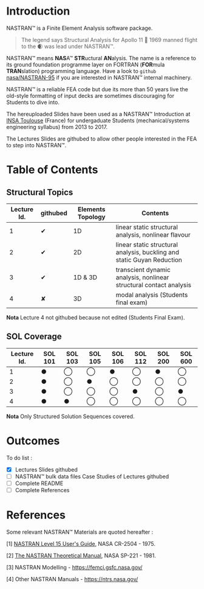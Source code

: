 # Introduction

NASTRAN&#x2122; is a Finite Element Analysis software package.

>The legend says Structural Analysis for Apollo 11  :rocket: 1969 manned flight to the :waxing_crescent_moon: was lead under NASTRAN&#x2122;.

NASTRAN&#x2122; means **NAS**A&#x2122; **STR**uctural **AN**alysis. The name is a reference to its ground foundation programme layer on FORTRAN (**FOR**mula **TRAN**slation) programming language. Have a look to `github` [nasa/NASTRAN-95](https://github.com/nasa/NASTRAN-95) if you are interested in NASTRAN&#x2122; internal machinery.

NASTRAN&#x2122; is a reliable FEA code but due its more than 50 years live the old-style formatting of input decks are sometimes discouraging for Students to dive into.

The hereuploaded Slides
have been used as a NASTRAN&#x2122; Introduction at [INSA Toulouse](https://www.insa-toulouse.fr/en/index.html) (France) for undergaduate Students (mechanical/systems engineering syllabus) from 2013 to 2017.

The Lectures Slides are githubed to allow other people interested in the FEA to step into  NASTRAN&#x2122;.

# Table of Contents

## Structural Topics

Lecture Id.     |  githubed | Elements Topology |  Contents
------------ | -------------| -------------| -------------
1 | &#10004; | 1D | linear static structural analysis, nonlinear flavour
2 | &#10004; | 2D | linear static structural analysis, buckling and static Guyan Reduction
3 | &#10004; | 1D & 3D | transcient dynamic analysis, nonlinear structural contact analysis
4 | &#10008; | 3D | modal analysis (Students final exam)

**Nota** Lecture 4 not githubed because not edited (Students Final Exam).

## SOL Coverage

Lecture Id.   | SOL 101 | SOL 103 | SOL 105 | SOL 106 | SOL 112 | SOL 200 | SOL 600
------------  | ------- | ------- | ------- | ------- | ------- | ------- | ------- 
1 | <html>&#x25CF;</html>| <html>&#x25EF;</html> | <html>&#x25EF;</html> |<html>&#x25CF;</html> | <html>&#x25EF;</html> | <html>&#x25CF;</html> | <html>&#x25EF;</html>
2  | <html>&#x25CF;</html>| <html>&#x25EF;</html> | <html>&#x25CF;</html> |<html>&#x25EF;</html> | <html>&#x25EF;</html> | <html>&#x25EF;</html> | <html>&#x25EF;</html>
3  | <html>&#x25CF;</html>| <html>&#x25EF;</html> | <html>&#x25EF;</html> |<html>&#x25EF;</html> | <html>&#x25CF;</html> | <html>&#x25EF;</html> |<html>&#x25CF;</html>
4  | <html>&#x25CF;</html>| <html>&#x25CF;</html> | <html>&#x25EF;</html> |<html>&#x25EF;</html>| <html>&#x25EF;</html> | <html>&#x25EF;</html> | <html>&#x25EF;</html>

**Nota** Only Structured Solution Sequences covered.

# Outcomes

To do list :
- [x] Lectures Slides githubed
- [ ] NASTRAN&#x2122; bulk data files Case Studies of Lectures githubed
- [ ] Complete README
- [ ] Complete References

# References

Some relevant NASTRAN&#x2122; Materials are quoted hereafter :

[1]	[NASTRAN Level 15 User's Guide](https://ntrs.nasa.gov/archive/nasa/casi.ntrs.nasa.gov/19750014745.pdf), NASA CR-2504 - 1975.

[2]	[The NASTRAN Theoretical Manual](https://ntrs.nasa.gov/archive/nasa/casi.ntrs.nasa.gov/19840010609.pdf), NASA SP-221 - 1981.

[3]	NASTRAN Modelling - https://femci.gsfc.nasa.gov/

[4]	Other NASTRAN Manuals - https://ntrs.nasa.gov/
